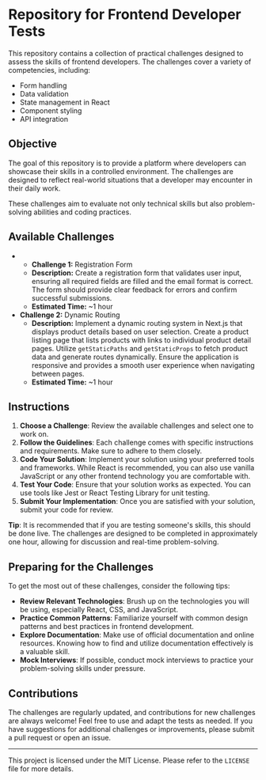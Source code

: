 # Repository for Frontend Developer Tests

This repository contains a collection of practical challenges designed to assess the skills of frontend developers. The challenges cover a variety of competencies, including:

- Form handling
- Data validation
- State management in React
- Component styling
- API integration

## Objective

The goal of this repository is to provide a platform where developers can showcase their skills in a controlled environment. The challenges are designed to reflect real-world situations that a developer may encounter in their daily work.

These challenges aim to evaluate not only technical skills but also problem-solving abilities and coding practices.

## Available Challenges

- - **Challenge 1:** Registration Form
  - **Description:** Create a registration form that validates user input, ensuring all required fields are filled and the email format is correct. The form should provide clear feedback for errors and confirm successful submissions.
  - **Estimated Time:** ~1 hour
- **Challenge 2:** Dynamic Routing
  - **Description:** Implement a dynamic routing system in Next.js that displays product details based on user selection. Create a product listing page that lists products with links to individual product detail pages. Utilize `getStaticPaths` and `getStaticProps` to fetch product data and generate routes dynamically. Ensure the application is responsive and provides a smooth user experience when navigating between pages.
  - **Estimated Time:** ~1 hour

## Instructions

1. **Choose a Challenge**: Review the available challenges and select one to work on.
2. **Follow the Guidelines**: Each challenge comes with specific instructions and requirements. Make sure to adhere to them closely.
3. **Code Your Solution**: Implement your solution using your preferred tools and frameworks. While React is recommended, you can also use vanilla JavaScript or any other frontend technology you are comfortable with.
4. **Test Your Code**: Ensure that your solution works as expected. You can use tools like Jest or React Testing Library for unit testing.
5. **Submit Your Implementation**: Once you are satisfied with your solution, submit your code for review.

**Tip**: It is recommended that if you are testing someone's skills, this should be done live. The challenges are designed to be completed in approximately one hour, allowing for discussion and real-time problem-solving.

## Preparing for the Challenges

To get the most out of these challenges, consider the following tips:

- **Review Relevant Technologies**: Brush up on the technologies you will be using, especially React, CSS, and JavaScript.
- **Practice Common Patterns**: Familiarize yourself with common design patterns and best practices in frontend development.
- **Explore Documentation**: Make use of official documentation and online resources. Knowing how to find and utilize documentation effectively is a valuable skill.
- **Mock Interviews**: If possible, conduct mock interviews to practice your problem-solving skills under pressure.

## Contributions

The challenges are regularly updated, and contributions for new challenges are always welcome! Feel free to use and adapt the tests as needed. If you have suggestions for additional challenges or improvements, please submit a pull request or open an issue.

---

This project is licensed under the MIT License. Please refer to the `LICENSE` file for more details.
